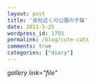 ```yaml
---
layout: post
title: '会社近くの公園の子猫'
date: 2011-5-25
wordpress_id: 1793
permalink: /blog/cute-cats
comments: true
categories: ["diary"]
---
```

*gallery link="file"*
